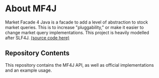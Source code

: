 # About MF4J
Market Facade 4 Java is a facade to add a level of abstraction to stock market queries. This is to increase "pluggability," or
make it easier to change market query implementations. This project is heavily modelled after SLF4J. [(source code here)](https://github.com/qos-ch/slf4j)

## Repository Contents
This repository contains the MF4J API, as well as official implementations and an example usage.
